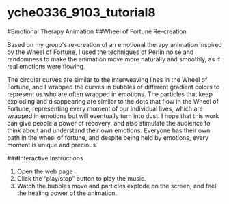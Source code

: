 # yche0336_9103_tutorial8
#Emotional Therapy Animation
##Wheel of Fortune Re-creation

Based on my group's re-creation of an emotional therapy animation inspired by the Wheel of Fortune, I used the techniques of Perlin noise and randomness to make the animation move more naturally and smoothly, as if real emotions were flowing.

The circular curves are similar to the interweaving lines in the Wheel of Fortune, and I wrapped the curves in bubbles of different gradient colors to represent us who are often wrapped in emotions. The particles that keep exploding and disappearing are similar to the dots that flow in the Wheel of Fortune, representing every moment of our individual lives, which are wrapped in emotions but will eventually turn into dust. I hope that this work can give people a power of recovery, and also stimulate the audience to think about and understand their own emotions. Everyone has their own path in the wheel of fortune, and despite being held by emotions, every moment is unique and precious.

###Interactive Instructions
1. Open the web page
2. Click the “play/stop” button to play the music.
3. Watch the bubbles move and particles explode on the screen, and feel the healing power of the animation.
